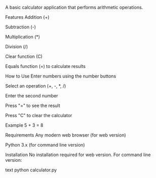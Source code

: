 A basic calculator application that performs arithmetic operations.

Features
Addition (+)

Subtraction (-)

Multiplication (*)

Division (/)

Clear function (C)

Equals function (=) to calculate results

How to Use
Enter numbers using the number buttons

Select an operation (+, -, *, /)

Enter the second number

Press "=" to see the result

Press "C" to clear the calculator

Example
5 + 3 = 8

Requirements
Any modern web browser (for web version)

Python 3.x (for command line version)

Installation
No installation required for web version. For command line version:

text
python calculator.py
